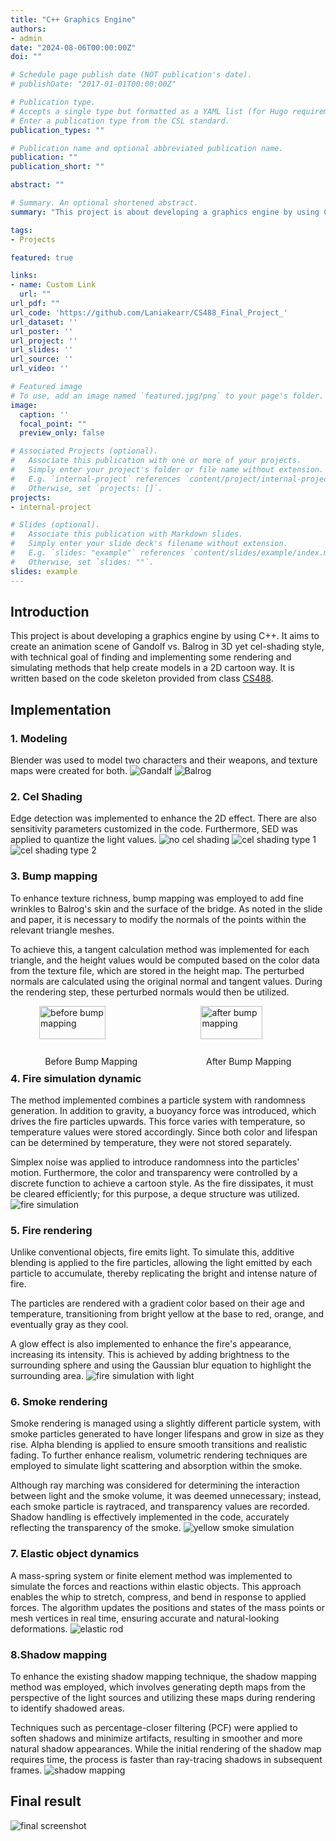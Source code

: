 ```yaml
---
title: "C++ Graphics Engine"
authors:
- admin
date: "2024-08-06T00:00:00Z"
doi: ""

# Schedule page publish date (NOT publication's date).
# publishDate: "2017-01-01T00:00:00Z"

# Publication type.
# Accepts a single type but formatted as a YAML list (for Hugo requirements).
# Enter a publication type from the CSL standard.
publication_types: ""

# Publication name and optional abbreviated publication name.
publication: ""
publication_short: ""

abstract: ""

# Summary. An optional shortened abstract.
summary: "This project is about developing a graphics engine by using C++. It aims to create an animation scene of Gandolf vs. Balrog in 3D yet cel-shading style, with technical goal of finding and implementing some rendering and simulating methods that help create models in a 2D cartoon way. It is written based on the code skeleton provided from class CS488."

tags:
- Projects

featured: true

links:
- name: Custom Link
  url: ""
url_pdf: ""
url_code: 'https://github.com/Laniakearr/CS488_Final_Project_'
url_dataset: ''
url_poster: ''
url_project: ''
url_slides: ''
url_source: ''
url_video: ''

# Featured image
# To use, add an image named `featured.jpg/png` to your page's folder. 
image:
  caption: ''
  focal_point: ""
  preview_only: false

# Associated Projects (optional).
#   Associate this publication with one or more of your projects.
#   Simply enter your project's folder or file name without extension.
#   E.g. `internal-project` references `content/project/internal-project/index.md`.
#   Otherwise, set `projects: []`.
projects:
- internal-project

# Slides (optional).
#   Associate this publication with Markdown slides.
#   Simply enter your slide deck's filename without extension.
#   E.g. `slides: "example"` references `content/slides/example/index.md`.
#   Otherwise, set `slides: ""`.
slides: example
---
```

## Introduction
This project is about developing a graphics engine by using C++. It aims to create an animation scene of Gandolf vs. Balrog in 3D yet cel-shading style, with technical goal of finding and implementing some rendering and simulating methods that help create models in a 2D cartoon way. It is written based on the code skeleton provided from class [CS488](https://student.cs.uwaterloo.ca/~cs488/Spring2024/).

## Implementation

### 1. Modeling
Blender was used to model two characters and their weapons, and texture maps were created for both.
![Gandalf](Gandalf.png "Gandalf's model and texture") ![Balrog](Balrog.png "Balrog's model and texture")

### 2. Cel Shading
Edge detection was implemented to enhance the 2D effect. There are also sensitivity parameters customized in the code. Furthermore, SED was applied to quantize the light values.
![](celShading0.png "no cel shading")
![](celShading2.png "cel shading type 1")
![](celShading1.png "cel shading type 2")

### 3. Bump mapping
To enhance texture richness, bump mapping was employed to add fine wrinkles to Balrog's skin and the surface of the bridge. As noted in the slide and paper, it is necessary to modify the normals of the points within the relevant triangle meshes. 

To achieve this, a tangent calculation method was implemented for each triangle, and the height values would be computed based on the color data from the texture file, which are stored in the height map. The perturbed normals are calculated using the original normal and tangent values. During the rendering step, these perturbed normals would then be utilized.
<div style="display: flex; justify-content: space-around;">
  <div>
    <img src="bump_before.png" alt="before bump mapping" title="before bump mapping" style="width: 80%;">
    <p align="center">Before Bump Mapping</p>
  </div>
  <div>
    <img src="bump_after.png" alt="after bump mapping" title="after bump mapping" style="width: 80%;">
    <p align="center">After Bump Mapping</p>
  </div>
</div>

### 4. Fire simulation dynamic
The method implemented combines a particle system with randomness generation. In addition to gravity, a buoyancy force was introduced, which drives the fire particles upwards. This force varies with temperature, so temperature values were stored accordingly. Since both color and lifespan can be determined by temperature, they were not stored separately. 

Simplex noise was applied to introduce randomness into the particles' motion. Furthermore, the color and transparency were controlled by a discrete function to achieve a cartoon style. As the fire dissipates, it must be cleared efficiently; for this purpose, a deque structure was utilized.
![](fire.gif "fire simulation")

### 5. Fire rendering
Unlike conventional objects, fire emits light. To simulate this, additive blending is applied to the fire particles, allowing the light emitted by each particle to accumulate, thereby replicating the bright and intense nature of fire. 

The particles are rendered with a gradient color based on their age and temperature, transitioning from bright yellow at the base to red, orange, and eventually gray as they cool. 

A glow effect is also implemented to enhance the fire's appearance, increasing its intensity. This is achieved by adding brightness to the surrounding sphere and using the Gaussian blur equation to highlight the surrounding area.
![](fire_light.gif "fire simulation with light")

### 6. Smoke rendering
Smoke rendering is managed using a slightly different particle system, with smoke particles generated to have longer lifespans and grow in size as they rise. Alpha blending is applied to ensure smooth transitions and realistic fading. To further enhance realism, volumetric rendering techniques are employed to simulate light scattering and absorption within the smoke. 

Although ray marching was considered for determining the interaction between light and the smoke volume, it was deemed unnecessary; instead, each smoke particle is raytraced, and transparency values are recorded. Shadow handling is effectively implemented in the code, accurately reflecting the transparency of the smoke.
![](smoke.gif "yellow smoke simulation")

### 7. Elastic object dynamics
A mass-spring system or finite element method was implemented to simulate the forces and reactions within elastic objects. This approach enables the whip to stretch, compress, and bend in response to applied forces. The algorithm updates the positions and states of the mass points or mesh vertices in real time, ensuring accurate and natural-looking deformations.
![](elastic.gif "elastic rod")

### 8.Shadow mapping
To enhance the existing shadow mapping technique, the shadow mapping method was employed, which involves generating depth maps from the perspective of the light sources and utilizing these maps during rendering to identify shadowed areas.

Techniques such as percentage-closer filtering (PCF) were applied to soften shadows and minimize artifacts, resulting in smoother and more natural shadow appearances. While the initial rendering of the shadow map requires time, the process is faster than ray-tracing shadows in subsequent frames.
![](shadowMapping.gif "shadow mapping")

## Final result
![](screenshot.png "final screenshot")
